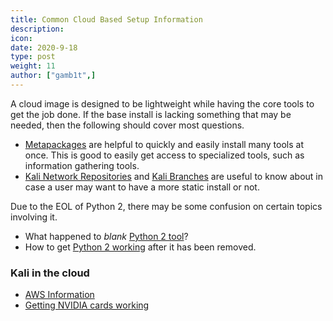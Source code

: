 ```yaml
---
title: Common Cloud Based Setup Information
description:
icon:
date: 2020-9-18
type: post
weight: 11
author: ["gamb1t",]
---
```


A cloud image is designed to be lightweight while having the core tools to get the job done. If the base install is lacking something that may be needed, then the following should cover most questions.

- [Metapackages](/docs/general-use/metapackages/) are helpful to quickly and easily install many tools at once. This is good to easily get access to specialized tools, such as information gathering tools.
- [Kali Network Repositories](/docs/general-use/kali-linux-sources-list-repositories/) and [Kali Branches](/docs/introduction/kali-branches/) are useful to know about in case a user may want to have a more static install or not.

Due to the EOL of Python 2, there may be some confusion on certain topics involving it.

- What happened to _blank_ [Python 2 tool](https://www.kali.org/news/python-2-end-of-life/)?
- How to get [Python 2 working](/docs/general-use/using-eol-python-versions/) after it has been removed.

### Kali in the cloud
- [AWS Information](/docs/cloud/aws/)
- [Getting NVIDIA cards working](/docs/general-use/install-nvidia-drivers-on-kali-linux/)

